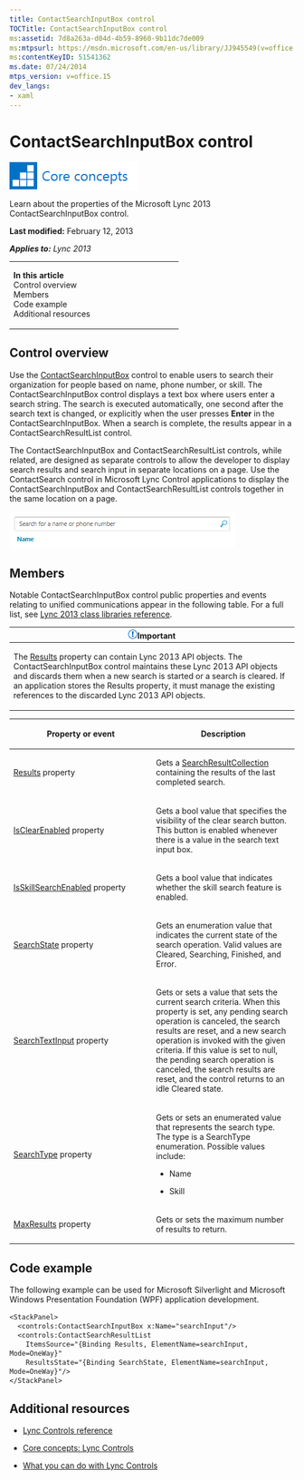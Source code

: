 ```yaml
---
title: ContactSearchInputBox control
TOCTitle: ContactSearchInputBox control
ms:assetid: 7d8a263a-d04d-4b59-8960-9b11dc7de009
ms:mtpsurl: https://msdn.microsoft.com/en-us/library/JJ945549(v=office.15)
ms:contentKeyID: 51541362
ms.date: 07/24/2014
mtps_version: v=office.15
dev_langs:
- xaml
---
```


# ContactSearchInputBox control

![Core concepts](images/JJ933133.mod_icon_CoreConcepts_long(Office.15).png "Core concepts")

Learn about the properties of the Microsoft Lync 2013 ContactSearchInputBox control.

**Last modified:** February 12, 2013

***Applies to:** Lync 2013*

<table>
<colgroup>
<col style="width: 50%" />
<col style="width: 50%" />
</colgroup>
<tbody>
<tr class="odd">
<td><p><strong>In this article</strong><br />
Control overview<br />
Members<br />
Code example<br />
Additional resources</p></td>
<td><p></p></td>
</tr>
</tbody>
</table>

## Control overview

Use the [ContactSearchInputBox](https://msdn.microsoft.com/en-us/library/hh379719\(v=office.15\)) control to enable users to search their organization for people based on name, phone number, or skill. The ContactSearchInputBox control displays a text box where users enter a search string. The search is executed automatically, one second after the search text is changed, or explicitly when the user presses **Enter** in the ContactSearchInputBox. When a search is complete, the results appear in a ContactSearchResultList control.

The ContactSearchInputBox and ContactSearchResultList controls, while related, are designed as separate controls to allow the developer to display search results and search input in separate locations on a page. Use the ContactSearch control in Microsoft Lync Control applications to display the ContactSearchInputBox and ContactSearchResultList controls together in the same location on a page.

![ContactSearchInputBox Control](images/JJ945549.ContactSearchInputBoxControl(Office.15).png "ContactSearchInputBox Control")

## Members

Notable ContactSearchInputBox control public properties and events relating to unified communications appear in the following table. For a full list, see [Lync 2013 class libraries reference](https://msdn.microsoft.com/en-us/library/jj933088\(v=office.15\)).

<table>
<colgroup>
<col style="width: 100%" />
</colgroup>
<thead>
<tr class="header">
<th><img src="images/JJ933089.alert_caution(Office.15).gif" title="Important note" alt="Important note" /><strong>Important</strong></th>
</tr>
</thead>
<tbody>
<tr class="odd">
<td><p>The <a href="https://msdn.microsoft.com/en-us/library/hh363796(v=office.15)">Results</a> property can contain Lync 2013 API objects. The ContactSearchInputBox control maintains these Lync 2013 API objects and discards them when a new search is started or a search is cleared. If an application stores the Results property, it must manage the existing references to the discarded Lync 2013 API objects.</p></td>
</tr>
</tbody>
</table>

<table>
<colgroup>
<col style="width: 50%" />
<col style="width: 50%" />
</colgroup>
<thead>
<tr class="header">
<th><p>Property or event</p></th>
<th><p>Description</p></th>
</tr>
</thead>
<tbody>
<tr class="odd">
<td><p><a href="https://msdn.microsoft.com/en-us/library/hh363796(v=office.15)">Results</a> property</p></td>
<td><p>Gets a <a href="https://msdn.microsoft.com/en-us/library/hh345953(v=office.15)">SearchResultCollection</a> containing the results of the last completed search.</p></td>
</tr>
<tr class="even">
<td><p><a href="https://msdn.microsoft.com/en-us/library/hh345991(v=office.15)">IsClearEnabled</a> property</p></td>
<td><p>Gets a bool value that specifies the visibility of the clear search button. This button is enabled whenever there is a value in the search text input box.</p></td>
</tr>
<tr class="odd">
<td><p><a href="https://msdn.microsoft.com/en-us/library/hh363628(v=office.15)">IsSkillSearchEnabled</a> property</p></td>
<td><p>Gets a bool value that indicates whether the skill search feature is enabled.</p></td>
</tr>
<tr class="even">
<td><p><a href="https://msdn.microsoft.com/en-us/library/hh346468(v=office.15)">SearchState</a> property</p></td>
<td><p>Gets an enumeration value that indicates the current state of the search operation. Valid values are Cleared, Searching, Finished, and Error.</p></td>
</tr>
<tr class="odd">
<td><p><a href="https://msdn.microsoft.com/en-us/library/hh378960(v=office.15)">SearchTextInput</a> property</p></td>
<td><p>Gets or sets a value that sets the current search criteria. When this property is set, any pending search operation is canceled, the search results are reset, and a new search operation is invoked with the given criteria. If this value is set to null, the pending search operation is canceled, the search results are reset, and the control returns to an idle Cleared state.</p></td>
</tr>
<tr class="even">
<td><p><a href="https://msdn.microsoft.com/en-us/library/hh364234(v=office.15)">SearchType</a> property</p></td>
<td><p>Gets or sets an enumerated value that represents the search type. The type is a SearchType enumeration. Possible values include:</p>
<ul>
<li><p>Name</p></li>
<li><p>Skill</p></li>
</ul></td>
</tr>
<tr class="odd">
<td><p><a href="https://msdn.microsoft.com/en-us/library/hh346592(v=office.15)">MaxResults</a> property</p></td>
<td><p>Gets or sets the maximum number of results to return.</p></td>
</tr>
</tbody>
</table>

## Code example

The following example can be used for Microsoft Silverlight and Microsoft Windows Presentation Foundation (WPF) application development.

``` xaml
<StackPanel>
  <controls:ContactSearchInputBox x:Name="searchInput"/>
  <controls:ContactSearchResultList
    ItemsSource="{Binding Results, ElementName=searchInput, Mode=OneWay}"
    ResultsState="{Binding SearchState, ElementName=searchInput, Mode=OneWay}"/>
</StackPanel>
```

## Additional resources

  - [Lync Controls reference](lync-controls-reference.md)

  - [Core concepts: Lync Controls](core-concepts-lync-controls.md)

  - [What you can do with Lync Controls](what-you-can-do-with-lync-controls.md)


